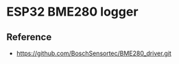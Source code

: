 # ESP32 BME280 logger

## Reference

* https://github.com/BoschSensortec/BME280_driver.git

<!-- end of file {{{1
vim:ft=markdown:et:nowrap:fdm=marker
-->
